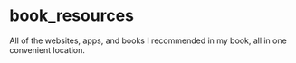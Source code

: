 # book_resources
All of the websites, apps, and books I recommended in my book, all in one convenient location.

